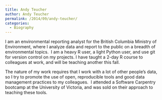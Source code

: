 ```yaml
---
title: Andy Teucher
author: Andy Teucher
permalink: /2014/09/andy-teucher/
categories:
  - Biography
---
```

I am an environmental reporting analyst for the British Columbia Ministry of Environment, where I analyze data and report to the public on a breadth of environmental topics.  I am a heavy R user, a light Python user, and use git for version control on my projects. I have taught a 2-day R course to colleagues at work, and will be teaching another this fall.

The nature of my work requires that I work with a lot of other people&#8217;s data, so I try to promote the use of open, reproducible tools and good data management practices to my colleagues.  I attended a Software Carpentry bootcamp at the University of Victoria, and was sold on their approach to teaching these tools.
